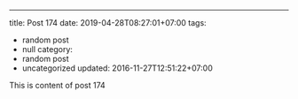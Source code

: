 ---
title: Post 174
date: 2019-04-28T08:27:01+07:00
tags:
  - random post
  - null
category:
  - random post
  - uncategorized
updated: 2016-11-27T12:51:22+07:00

This is content of post 174